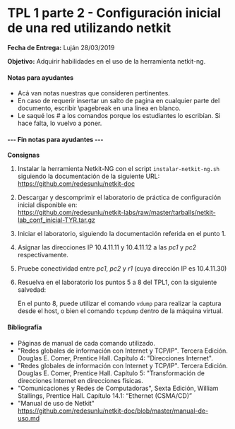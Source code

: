 TPL 1 parte 2 - Configuración inicial de una red utilizando netkit
==================================================================

**Fecha de Entrega:** Luján 28/03/2019

**Objetivo:** Adquirir habilidades en el uso de la herramienta netkit-ng.

#### Notas para ayudantes

* Acá van notas nuestras que consideren pertinentes.
* En caso de requerir insertar un salto de pagina en cualquier parte del documento, escribir \pagebreak en una linea en blanco.
* Le saqué los # a los comandos porque los estudiantes lo escribían. Si hace falta, lo vuelvo a poner.

#### --- Fin notas para ayudantes ---

**Consignas**

1. Instalar la herramienta Netkit-NG con el script `instalar-netkit-ng.sh` siguiendo la documentación de la siguiente URL:  
   <https://github.com/redesunlu/netkit-doc>
2. Descargar y descomprimir el laboratorio de práctica de configuración inicial disponible en:  
   <https://github.com/redesunlu/netkit-labs/raw/master/tarballs/netkit-lab_conf_inicial-TYR.tar.gz>
3. Iniciar el laboratorio, siguiendo la documentación referida en el punto 1.
4. Asignar las direcciones IP 10.4.11.11 y 10.4.11.12 a las _pc1_ y _pc2_ respectivamente.
5. Pruebe conectividad entre _pc1_, _pc2_ y _r1_ (cuya dirección IP es 10.4.11.30)
6. Resuelva en el laboratorio los puntos 5 a 8 del TPL1, con la siguiente salvedad:

    En el punto 8, puede utilizar el comando `vdump` para realizar la captura desde el host, o bien el comando `tcpdump` dentro de la máquina virtual.

#### Bibliografía

* Páginas de manual de cada comando utilizado.
* "Redes globales de información con Internet y TCP/IP". Tercera Edición. Douglas E. Comer, Prentice Hall. Capítulo 4: "Direcciones Internet".
* "Redes globales de información con Internet y TCP/IP". Tercera Edición. Douglas E. Comer, Prentice Hall. Capítulo 5: "Transformación de direcciones Internet en direcciones físicas.
* "Comunicaciones y Redes de Computadoras", Sexta Edición, William Stallings, Prentice Hall. Capítulo 14.1: “Ethernet (CSMA/CD)”
* "Manual de uso de Netkit"  
  <https://github.com/redesunlu/netkit-doc/blob/master/manual-de-uso.md>
